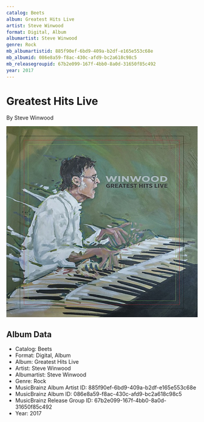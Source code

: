 ```yaml
---
catalog: Beets
album: Greatest Hits Live
artist: Steve Winwood
format: Digital, Album
albumartist: Steve Winwood
genre: Rock
mb_albumartistid: 885f90ef-6bd9-409a-b2df-e165e553c68e
mb_albumid: 086e8a59-f8ac-430c-afd9-bc2a618c98c5
mb_releasegroupid: 67b2e099-167f-4bb0-8a0d-31650f85c492
year: 2017
---
```


# Greatest Hits Live

By Steve Winwood

![](../../assets/beetscovers/Steve_Winwood-Greatest_Hits_Live.jpg)

## Album Data

- Catalog: Beets
- Format: Digital, Album
- Album: Greatest Hits Live
- Artist: Steve Winwood
- Albumartist: Steve Winwood
- Genre: Rock
- MusicBrainz Album Artist ID: 885f90ef-6bd9-409a-b2df-e165e553c68e
- MusicBrainz Album ID: 086e8a59-f8ac-430c-afd9-bc2a618c98c5
- MusicBrainz Release Group ID: 67b2e099-167f-4bb0-8a0d-31650f85c492
- Year: 2017

